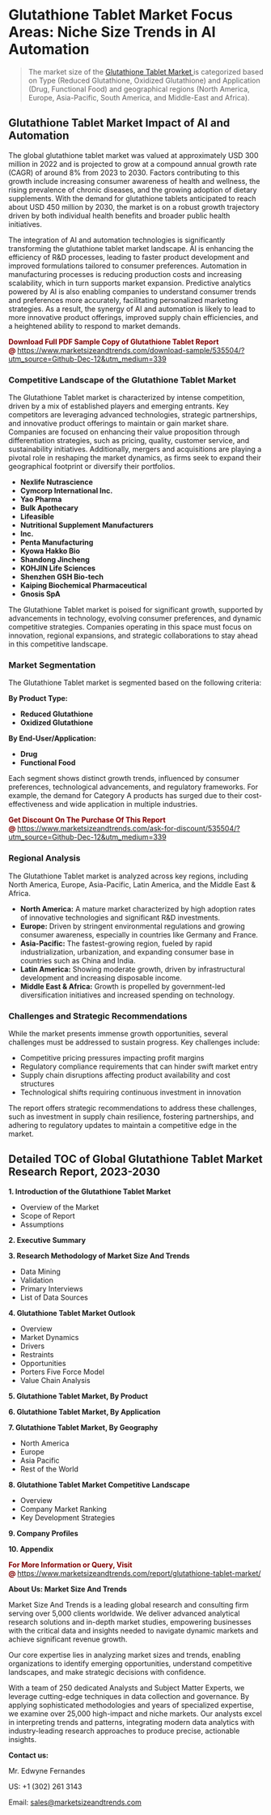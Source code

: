 <H1>Glutathione Tablet Market Focus Areas: Niche Size Trends in AI Automation</H1><blockquote><p>The market size of the <a href="https://www.marketsizeandtrends.com/download-sample/535504/?utm_source=Github-Dec-12&amp;utm_medium=339" target="_blank">Glutathione Tablet Market </a>is categorized based on Type (Reduced Glutathione, Oxidized Glutathione) and Application (Drug, Functional Food) and geographical regions (North America, Europe, Asia-Pacific, South America, and Middle-East and Africa).</p></blockquote><p><h2>Glutathione Tablet Market Impact of AI and Automation</h2><p>The global glutathione tablet market was valued at approximately USD 300 million in 2022 and is projected to grow at a compound annual growth rate (CAGR) of around 8% from 2023 to 2030. Factors contributing to this growth include increasing consumer awareness of health and wellness, the rising prevalence of chronic diseases, and the growing adoption of dietary supplements. With the demand for glutathione tablets anticipated to reach about USD 450 million by 2030, the market is on a robust growth trajectory driven by both individual health benefits and broader public health initiatives.</p><p>The integration of AI and automation technologies is significantly transforming the glutathione tablet market landscape. AI is enhancing the efficiency of R&D processes, leading to faster product development and improved formulations tailored to consumer preferences. Automation in manufacturing processes is reducing production costs and increasing scalability, which in turn supports market expansion. Predictive analytics powered by AI is also enabling companies to understand consumer trends and preferences more accurately, facilitating personalized marketing strategies. As a result, the synergy of AI and automation is likely to lead to more innovative product offerings, improved supply chain efficiencies, and a heightened ability to respond to market demands.</p></p><p><strong><span style="color: #800000;">Download Full PDF Sample Copy of Glutathione Tablet Report @</span>&nbsp;</strong><a href="https://www.marketsizeandtrends.com/download-sample/535504/?utm_source=Github-Dec-12&amp;utm_medium=339">https://www.marketsizeandtrends.com/download-sample/535504/?utm_source=Github-Dec-12&amp;utm_medium=339</a></p><h3>Competitive Landscape of the Glutathione Tablet Market</h3><p>The Glutathione Tablet market is characterized by intense competition, driven by a mix of established players and emerging entrants. Key competitors are leveraging advanced technologies, strategic partnerships, and innovative product offerings to maintain or gain market share. Companies are focused on enhancing their value proposition through differentiation strategies, such as pricing, quality, customer service, and sustainability initiatives. Additionally, mergers and acquisitions are playing a pivotal role in reshaping the market dynamics, as firms seek to expand their geographical footprint or diversify their portfolios.</p><p><strong><p><ul><li>Nexlife Nutrascience </li><li> Cymcorp International Inc. </li><li> Yao Pharma </li><li> Bulk Apothecary </li><li> Lifeasible </li><li> Nutritional Supplement Manufacturers </li><li> Inc. </li><li> Penta Manufacturing </li><li> Kyowa Hakko Bio </li><li> Shandong Jincheng </li><li> KOHJIN Life Sciences </li><li> Shenzhen GSH Bio-tech </li><li> Kaiping Biochemical Pharmaceutical </li><li> Gnosis SpA</p></li></ul></p></strong></p><p>The Glutathione Tablet market is poised for significant growth, supported by advancements in technology, evolving consumer preferences, and dynamic competitive strategies. Companies operating in this space must focus on innovation, regional expansions, and strategic collaborations to stay ahead in this competitive landscape.</p><h3>Market Segmentation</h3><p>The Glutathione Tablet market is segmented based on the following criteria:</p><p><strong>By Product Type:</strong></p><p><strong><p><ul><li>Reduced Glutathione </li><li> Oxidized Glutathione</p></li></ul></p></strong></p><p><strong>By End-User/Application:</strong></p><p><strong><p><ul><li>Drug </li><li> Functional Food</p></li></ul></p></strong></p><p>Each segment shows distinct growth trends, influenced by consumer preferences, technological advancements, and regulatory frameworks. For example, the demand for Category A products has surged due to their cost-effectiveness and wide application in multiple industries.</p><p><strong><span style="color: #800000;">Get Discount On The Purchase Of This Report @&nbsp;</span></strong><a href="https://www.marketsizeandtrends.com/ask-for-discount/535504/?utm_source=Github-Dec-12&amp;utm_medium=339">https://www.marketsizeandtrends.com/ask-for-discount/535504/?utm_source=Github-Dec-12&amp;utm_medium=339</a></p><h3>Regional Analysis</h3><p>The Glutathione Tablet market is analyzed across key regions, including North America, Europe, Asia-Pacific, Latin America, and the Middle East &amp; Africa.</p><ul><li><strong>North America:</strong> A mature market characterized by high adoption rates of innovative technologies and significant R&amp;D investments.</li><li><strong>Europe:</strong> Driven by stringent environmental regulations and growing consumer awareness, especially in countries like Germany and France.</li><li><strong>Asia-Pacific:</strong> The fastest-growing region, fueled by rapid industrialization, urbanization, and expanding consumer base in countries such as China and India.</li><li><strong>Latin America:</strong> Showing moderate growth, driven by infrastructural development and increasing disposable income.</li><li><strong>Middle East &amp; Africa:</strong> Growth is propelled by government-led diversification initiatives and increased spending on technology.</li></ul><h3>Challenges and Strategic Recommendations</h3><p>While the market presents immense growth opportunities, several challenges must be addressed to sustain progress. Key challenges include:</p><ul><li>Competitive pricing pressures impacting profit margins</li><li>Regulatory compliance requirements that can hinder swift market entry</li><li>Supply chain disruptions affecting product availability and cost structures</li><li>Technological shifts requiring continuous investment in innovation</li></ul><p>The report offers strategic recommendations to address these challenges, such as investment in supply chain resilience, fostering partnerships, and adhering to regulatory updates to maintain a competitive edge in the market.</p><h2>Detailed TOC of Global Glutathione Tablet Market Research Report, 2023-2030</h2><p><strong>1. Introduction of the Glutathione Tablet Market</strong></p><ul><li>Overview of the Market</li><li>Scope of Report</li><li>Assumptions&nbsp;</li></ul><p><strong>2. Executive Summary</strong></p><p><strong>3. Research Methodology of <strong>Market Size And Trends</strong></strong></p><ul><li>Data Mining</li><li>Validation</li><li>Primary Interviews</li><li>List of Data Sources&nbsp;</li></ul><p><strong>4. Glutathione Tablet Market Outlook</strong></p><ul><li>Overview</li><li>Market Dynamics</li><li>Drivers</li><li>Restraints</li><li>Opportunities</li><li>Porters Five Force Model</li><li>Value Chain Analysis&nbsp;</li></ul><p><strong>5. Glutathione Tablet Market, By Product</strong></p><p><strong>6. Glutathione Tablet Market, By Application</strong></p><p><strong>7. Glutathione Tablet Market, By Geography</strong></p><ul><li>North America</li><li>Europe</li><li>Asia Pacific</li><li>Rest of the World&nbsp;</li></ul><p><strong>8. Glutathione Tablet Market Competitive Landscape</strong></p><ul><li>Overview</li><li>Company Market Ranking</li><li>Key Development Strategies&nbsp;</li></ul><p><strong>9. Company Profiles</strong></p><p><strong>10. Appendix</strong></p><p><strong><span style="color: #800000;">For More Information or Query, Visit @&nbsp;</span></strong><a href="https://www.marketsizeandtrends.com/report/glutathione-tablet-market/">https://www.marketsizeandtrends.com/report/glutathione-tablet-market/</a></p><p></p><p><strong>About Us:&nbsp;Market Size And Trends</strong></p><p>Market Size And Trends&nbsp;is a leading global research and consulting firm serving over 5,000 clients worldwide. We deliver advanced analytical research solutions and in-depth market studies, empowering businesses with the critical data and insights needed to navigate dynamic markets and achieve significant revenue growth.</p><p>Our core expertise lies in analyzing market sizes and trends, enabling organizations to identify emerging opportunities, understand competitive landscapes, and make strategic decisions with confidence.</p><p>With a team of 250 dedicated Analysts and Subject Matter Experts, we leverage cutting-edge techniques in data collection and governance. By applying sophisticated methodologies and years of specialized expertise, we examine over 25,000 high-impact and niche markets. Our analysts excel in interpreting trends and patterns, integrating modern data analytics with industry-leading research approaches to produce precise, actionable insights.</p><p><strong>Contact us:</strong></p><p>Mr. Edwyne Fernandes</p><p>US: +1 (302) 261 3143</p><p>Email: <a href="mailto:sales@marketsizeandtrends.com">sales@marketsizeandtrends.com</a>&nbsp;</p>
